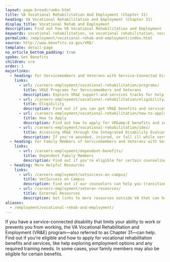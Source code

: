 ```yaml
---
layout: page-breadcrumbs.html
title: VA Vocational Rehabilitation And Employment (Chapter 31)
heading: VA Vocational Rehabilitation and Employment (Chapter 31)
display_title: Vocational Rehab and Employment
description: Find out how VA Vocational Rehabilitation and Employment (Chapter 31) can help if you have a service-connected disability that limits your ability to work. You may qualify for vocational rehabilitation services like help exploring employment options and any required training needs. 
keywords: vocational rehabilitation, va vocational rehabilitation, vocational rehabilitation services
permalink: /employment/vocational-rehab-and-employment/index.html
source: http://www.benefits.va.gov/VRE/
template: detail-page
no_article_bottom_padding: true
spoke: Get Benefits
children: vre
order: 1
majorlinks:
  - heading: For Servicemembers and Veterans with Service-Connected Disabilities
    links:
      - url: /careers-employment/vocational-rehabilitation/programs/
        title: VR&E Programs for Servicemembers and Veterans
        description: Explore VR&E support-and-services tracks for help learning new skills, finding a new job, starting a business, getting educational counseling, or returning to your former job.
      - url: /careers-employment/vocational-rehabilitation/eligibility/
        title: Eligibility
        description: Find out if you can get VR&E benefits and services as a Servicemember or Veteran.
      - url: /careers-employment/vocational-rehabilitation/how-to-apply/
        title: How to Apply
        description: Find out how to apply for VR&amp;E benefits and services as a Servicemember or Veteran.
      - url: /careers-employment/vocational-rehabilitation/ides/
        title: Accessing VR&E through the Integrated Disability Evaluation System (IDES)
        description: If you're wounded, injured, or fall ill while serving and can't perform your duties, find out how you can access VR&E services as soon as possible through IDES.
  - heading: For Family Members of Servicemembers and Veterans with Service-Connected Disabilities
    links:
      - url: /careers-employment/dependent-benefits/
        title: Dependent Family Members
        description: Find out if you're eligible for certain counseling services, training, and education benefits.
  - heading: More Helpful Resources
    links:
      - url: /careers-employment/vetsuccess-on-campus/
        title: VetSuccess on Campus
        description: Find out if our counselors can help you transition from military to college life.
      - url: /careers-employment/veteran-resources/
        title: External Resources
        description: Get links to more resources outside VA that can help you in your job search.
aliases:
  - /employment/vocational-rehab-and-employment/
---
```


<div class="va-introtext">

If you have a service-connected disability that limits your ability to work or prevents you from working, the VA Vocational Rehabilitation and Employment (VR&amp;E) program—also referred to as Chapter 31—can help. Find out if you're eligible and how to apply for vocational rehabilitation benefits and services, like help exploring employment options and any required training needs. In some cases, your family members may also be eligible for certain benefits.

</div>
